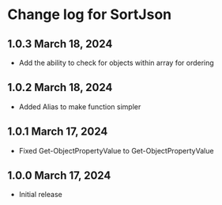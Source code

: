 # Change log for SortJson

## 1.0.3 March 18, 2024

- Add the ability to check for objects within array for ordering

## 1.0.2 March 18, 2024

- Added Alias to make function simpler

## 1.0.1 March 17, 2024

- Fixed Get-ObjectPropertyValue to Get-ObjectPropertyValue

## 1.0.0 March 17, 2024

- Initial release
